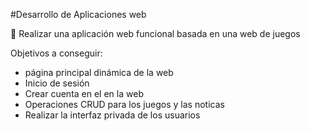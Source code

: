#Desarrollo de Aplicaciones web

🏁 Realizar una aplicación web funcional basada en una web de juegos

Objetivos a conseguir:
  -  página principal dinámica de la web
  -  Inicio de sesión 
  -  Crear cuenta en el en la web 
  -  Operaciones CRUD para los juegos y las noticas
  -  Realizar la interfaz privada de los usuarios
